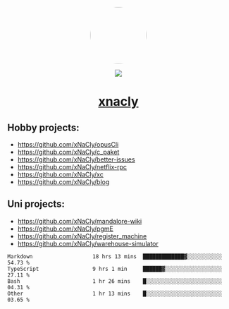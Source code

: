 <p align="center">
  <img style="border-radius: 100px" width="128" height="128" src="https://avatars.githubusercontent.com/u/47723417?v=4"/>
</p>
<p align="center">
  <img src="https://komarev.com/ghpvc/?username=xnacly&&style=flat-square"/>
</p>

<h1 align="center"><a href="https://xnacly.me"> xnacly</a> </h1>

## Hobby projects:
- https://github.com/xNaCly/opusCli
- https://github.com/xNaCly/c_paket
- https://github.com/xNaCly/better-issues
- https://github.com/xNaCly/netflix-rpc
- https://github.com/xNaCly/xc
- https://github.com/xNaCly/blog

## Uni projects:
- https://github.com/xNaCly/mandalore-wiki
- https://github.com/xNaCly/pgmE
- https://github.com/xNaCly/register_machine
- https://github.com/xNaCly/warehouse-simulator


<!--START_SECTION:waka-->

```text
Markdown                   18 hrs 13 mins  █████████████▓░░░░░░░░░░░   54.73 %
TypeScript                 9 hrs 1 min     ██████▓░░░░░░░░░░░░░░░░░░   27.11 %
Bash                       1 hr 26 mins    █░░░░░░░░░░░░░░░░░░░░░░░░   04.31 %
Other                      1 hr 13 mins    █░░░░░░░░░░░░░░░░░░░░░░░░   03.65 %
```

<!--END_SECTION:waka-->
